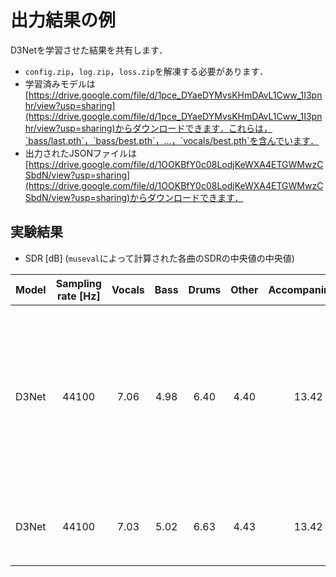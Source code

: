 # 出力結果の例
D3Netを学習させた結果を共有します．
- `config.zip`，`log.zip`，`loss.zip`を解凍する必要があります．
- 学習済みモデルは[https://drive.google.com/file/d/1pce_DYaeDYMvsKHmDAvL1Cww_1I3pnhr/view?usp=sharing](https://drive.google.com/file/d/1pce_DYaeDYMvsKHmDAvL1Cww_1I3pnhr/view?usp=sharing)からダウンロードできます．これらは，`bass/last.pth`，`bass/best.pth`，...，`vocals/best.pth`を含んでいます．
- 出力されたJSONファイルは[https://drive.google.com/file/d/1OOKBfY0c08LodjKeWXA4ETGWMwzCSbdN/view?usp=sharing](https://drive.google.com/file/d/1OOKBfY0c08LodjKeWXA4ETGWMwzCSbdN/view?usp=sharing)からダウンロードできます．

## 実験結果
- SDR [dB] (`museval`によって計算された各曲のSDRの中央値の中央値)

| Model | Sampling rate [Hz] | Vocals | Bass | Drums | Other | Accompaniment | Average | Note |
| :---: | :---: | :---: | :---: | :---: | :---: | :---: | :---: | :---: |
| D3Net | 44100 | 7.06 | 4.98 | 6.40 | 4.40 | 13.42 | 5.71 | 検証ロスが最小となるエポックで学習を止めた場合 |
| D3Net | 44100 | 7.03 | 5.02 | 6.63 | 4.43 | 13.42 | 5.78 | 100エポック学習後 |